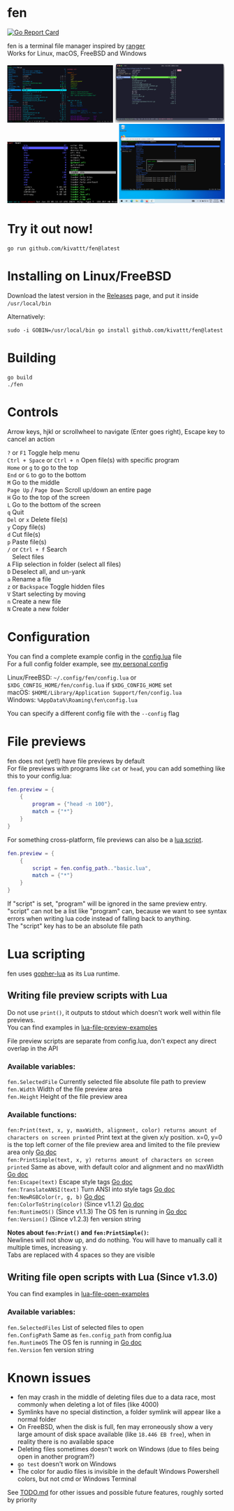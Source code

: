 # fen

[![Go Report Card](https://goreportcard.com/badge/github.com/kivattt/fen)](https://goreportcard.com/report/github.com/kivattt/fen)

fen is a terminal file manager inspired by [ranger](https://github.com/ranger/ranger)\
Works for Linux, macOS, FreeBSD and Windows

<p float="left">
<img src="screenshots/linux.png" alt="fen running on Linux, with the file preview script rainbow.lua" width="48%">
<img src="screenshots/macos.png" alt="fen running on macOS, showing the no-write feature" width="50%">
<img src="screenshots/freebsd.png" alt="fen running on FreeBSD, showing the root file system" width="50%">
<img src="screenshots/windows.png" alt="fen running on Windows, showing the open-with modal" width="48%">
</p>

# Try it out now!
```
go run github.com/kivattt/fen@latest
```

# Installing on Linux/FreeBSD
Download the latest version in the [Releases](https://github.com/kivattt/fen/releases) page, and put it inside `/usr/local/bin`

Alternatively:
```
sudo -i GOBIN=/usr/local/bin go install github.com/kivattt/fen@latest
```

# Building
```
go build
./fen
```

# Controls
Arrow keys, hjkl or scrollwheel to navigate (Enter goes right), Escape key to cancel an action

`?` or `F1` Toggle help menu\
`Ctrl + Space` or `Ctrl + n` Open file(s) with specific program\
`Home` or `g` to go to the top\
`End` or `G` to go to the bottom\
`M` Go to the middle\
`Page Up` / `Page Down` Scroll up/down an entire page\
`H` Go to the top of the screen\
`L` Go to the bottom of the screen\
`q` Quit\
`Del` or `x` Delete file(s)\
`y` Copy file(s)\
`d` Cut file(s)\
`p` Paste file(s)\
`/` or `Ctrl + f` Search\
` ` Select files\
`A` Flip selection in folder (select all files)\
`D` Deselect all, and un-yank\
`a` Rename a file\
`z` or `Backspace` Toggle hidden files\
`V` Start selecting by moving\
`n` Create a new file\
`N` Create a new folder

# Configuration
You can find a complete example config in the [config.lua](config.lua) file\
For a full config folder example, see [my personal config](https://github.com/kivattt/dotfiles/blob/main/.config/fen/config.lua)

Linux/FreeBSD: `~/.config/fen/config.lua` or `$XDG_CONFIG_HOME/fen/config.lua` if `$XDG_CONFIG_HOME` set\
macOS: `$HOME/Library/Application Support/fen/config.lua`\
Windows: `%AppData%\Roaming\fen\config.lua`

You can specify a different config file with the `--config` flag

# File previews
fen does not (yet!) have file previews by default\
For file previews with programs like `cat` or `head`, you can add something like this to your config.lua:
```lua
fen.preview = {
    {
        program = {"head -n 100"},
        match = {"*"}
    }
}
```

For something cross-platform, file previews can also be a [lua script](lua-file-preview-examples/basic.lua).
```lua
fen.preview = {
    {
        script = fen.config_path.."basic.lua",
        match = {"*"}
    }
}
```
If "script" is set, "program" will be ignored in the same preview entry.\
"script" can not be a list like "program" can, because we want to see syntax errors when writing lua code instead of falling back to anything.\
The "script" key has to be an absolute file path

# Lua scripting
fen uses [gopher-lua](https://github.com/yuin/gopher-lua) as its Lua runtime.

## Writing file preview scripts with Lua
Do not use `print()`, it outputs to stdout which doesn't work well within file previews.\
You can find examples in [lua-file-preview-examples](lua-file-preview-examples)

File preview scripts are separate from config.lua, don't expect any direct overlap in the API

### Available variables:
`fen.SelectedFile` Currently selected file absolute file path to preview\
`fen.Width` Width of the file preview area\
`fen.Height` Height of the file preview area

### Available functions:
`fen:Print(text, x, y, maxWidth, alignment, color) returns amount of characters on screen printed` Print text at the given x/y position. x=0, y=0 is the top left corner of the file preview area and limited to the file preview area only [Go doc](https://pkg.go.dev/github.com/rivo/tview#Print)\
`fen:PrintSimple(text, x, y) returns amount of characters on screen printed` Same as above, with default color and alignment and no maxWidth [Go doc](https://pkg.go.dev/github.com/rivo/tview#PrintSimple)\
`fen:Escape(text)` Escape style tags [Go doc](https://pkg.go.dev/github.com/rivo/tview#Escape)\
`fen:TranslateANSI(text)` Turn ANSI into style tags [Go doc](https://pkg.go.dev/github.com/rivo/tview#TranslateANSI)\
`fen:NewRGBColor(r, g, b)` [Go doc](https://pkg.go.dev/github.com/gdamore/tcell/v2#NewRGBColor)\
`fen:ColorToString(color)` (Since v1.1.2) [Go doc](https://pkg.go.dev/github.com/gdamore/tcell/v2#Color.String)\
`fen:RuntimeOS()` (Since v1.1.3) The OS fen is running in [Go doc](https://pkg.go.dev/runtime#pkg-constants)\
`fen:Version()` (Since v1.2.3) fen version string

**Notes about `fen:Print()` and `fen:PrintSimple()`:**\
Newlines will not show up, and do nothing. You will have to manually call it multiple times, increasing y.\
Tabs are replaced with 4 spaces so they are visible

## Writing file open scripts with Lua (Since v1.3.0)
You can find examples in [lua-file-open-examples](lua-file-open-examples)

### Available variables:
`fen.SelectedFiles` List of selected files to open\
`fen.ConfigPath` Same as `fen.config_path` from config.lua\
`fen.RuntimeOS` The OS fen is running in [Go doc](https://pkg.go.dev/runtime#pkg-constants)\
`fen.Version` fen version string

# Known issues
- fen may crash in the middle of deleting files due to a data race, most commonly when deleting a lot of files (like 4000)
- Symlinks have no special distinction, a folder symlink will appear like a normal folder
- On FreeBSD, when the disk is full, fen may erroneously show a very large amount of disk space available (like `18.446 EB free`), when in reality there is no available space
- Deleting files sometimes doesn't work on Windows (due to files being open in another program?)
- `go test` doesn't work on Windows
- The color for audio files is invisible in the default Windows Powershell colors, but not cmd or Windows Terminal

See [TODO.md](TODO.md) for other issues and possible future features, roughly sorted by priority
